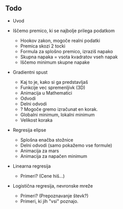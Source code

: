 ## Todo

- Uvod

- Iščemo premico, ki se najbolje prilega podatkom
  - Hookov zakon, mogoče realni podatki
  - Premica skozi 2 tocki
  - Formula za splošno premico, izraziš napako
  - Skupna napaka = vsota kvadratov vseh napak
  - Iščemo minimum skupne napake

- Gradientni spust
  - Kaj to je, kako si ga predstavljaš
  - Funkcije vec spremenljivk (3D)
  - Animacija u Mathematici
  - Odvodi
  - Delni odvodi
  - ? Mogoče gremo izračunat en korak.
  - Globalni minimum, lokalni minimum
  - Velikost koraka

- Regresija elipse
  - Splošna enačba stožnice
  - Delni odvodi (samo pokažemo vse formule)
  - Animacija za mars
  - Animacija za napačen minimum

- Linearna regresija
  - Primeri? (Cene hiš...)

- Logistična regresija, nevronske mreže
  - Primeri? (Prepoznavanje števk?)
  - Primeri, ki jih "vsi" poznajo.
